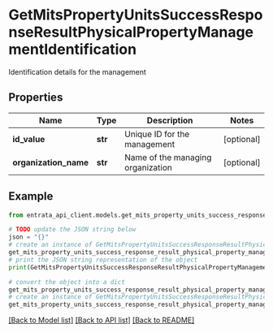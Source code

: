 # GetMitsPropertyUnitsSuccessResponseResultPhysicalPropertyManagementIdentification

Identification details for the management

## Properties

Name | Type | Description | Notes
------------ | ------------- | ------------- | -------------
**id_value** | **str** | Unique ID for the management | [optional] 
**organization_name** | **str** | Name of the managing organization | [optional] 

## Example

```python
from entrata_api_client.models.get_mits_property_units_success_response_result_physical_property_management_identification import GetMitsPropertyUnitsSuccessResponseResultPhysicalPropertyManagementIdentification

# TODO update the JSON string below
json = "{}"
# create an instance of GetMitsPropertyUnitsSuccessResponseResultPhysicalPropertyManagementIdentification from a JSON string
get_mits_property_units_success_response_result_physical_property_management_identification_instance = GetMitsPropertyUnitsSuccessResponseResultPhysicalPropertyManagementIdentification.from_json(json)
# print the JSON string representation of the object
print(GetMitsPropertyUnitsSuccessResponseResultPhysicalPropertyManagementIdentification.to_json())

# convert the object into a dict
get_mits_property_units_success_response_result_physical_property_management_identification_dict = get_mits_property_units_success_response_result_physical_property_management_identification_instance.to_dict()
# create an instance of GetMitsPropertyUnitsSuccessResponseResultPhysicalPropertyManagementIdentification from a dict
get_mits_property_units_success_response_result_physical_property_management_identification_from_dict = GetMitsPropertyUnitsSuccessResponseResultPhysicalPropertyManagementIdentification.from_dict(get_mits_property_units_success_response_result_physical_property_management_identification_dict)
```
[[Back to Model list]](../README.md#documentation-for-models) [[Back to API list]](../README.md#documentation-for-api-endpoints) [[Back to README]](../README.md)


